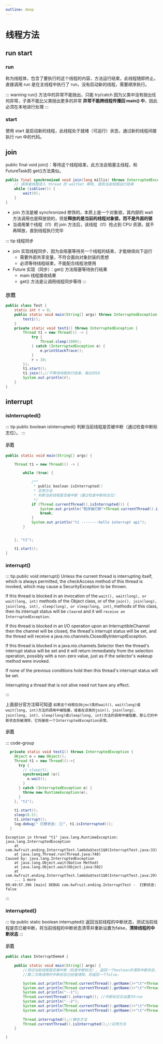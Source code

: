 ```yaml
---
outline: deep
---
```


# 线程方法

## run start

### run

称为线程体，包含了要执行的这个线程的内容，方法运行结束，此线程随即终止。直接调用 run 是在主线程中执行了 run，没有启动新的线程，需要顺序执行。

::: warning run() 方法中的异常不能抛出，只能 try/catch
因为父类中没有抛出任何异常，子类不能比父类抛出更多的异常
**异常不能跨线程传播回 main() 中**，因此必须在本地进行处理
:::

### start

使用 start 是启动新的线程，此线程处于就绪（可运行）状态，通过新的线程间接执行 run 中的代码。

## join

public final void join()：等待这个线程结束，此方法会阻塞主线程，和FutureTask的 get()方法类似。

```java
public final synchronized void join(long millis) throws InterruptedException {
    // 调用者线程进入 thread 的 waitSet 等待, 直到当前线程运行结束
    while (isAlive()) {
        wait(0);
    }
}
```

- join 方法是被 synchronized 修饰的，本质上是一个对象锁，其内部的 wait 方法调用也是释放锁的，但是**释放的是当前的线程对象锁，而不是外面的锁**
- 当调用某个线程（t1）的 join 方法后，该线程（t1）抢占到 CPU 资源，就不再释放，直到线程执行完毕


::: tip 线程同步
- join 实现线程同步，因为会阻塞等待另一个线程的结束，才能继续向下运行
  - 需要外部共享变量，不符合面向对象封装的思想
  - 必须等待线程结束，不能配合线程池使用
- Future 实现（同步）：get() 方法阻塞等待执行结果
  - main 线程接收结果
  - get() 方法是让调用线程同步等待
:::

### 示范

```java
public class Test {
    static int r = 0;
    public static void main(String[] args) throws InterruptedException {
        test1();
    }
    private static void test1() throws InterruptedException {
        Thread t1 = new Thread(() -> {
            try {
                Thread.sleep(1000);
            } catch (InterruptedException e) {
                e.printStackTrace();
            }
            r = 10;
        });
        t1.start();
        t1.join();//不等待线程执行结束，输出的10
        System.out.println(r);
    }
}
```

## interrupt 

### isInterrupted()

::: tip public boolean isInterrupted()
判断当前线程是否被中断（通过检查中断标志位）。
:::

#### 示范

```java
public static void main(String[] args) {

    Thread t1 = new Thread(() -> {

        while (true) {

            /**
             * public boolean isInterrupted()
             * 实例方法
             * 判断当前线程是否被中断（通过检查中断标志位）
             */
            if (Thread.currentThread().isInterrupted()) {
                System.out.println("程序被打断"+Thread.currentThread().isInterrupted());
                break;
            }
            System.out.println("t1 --------hello interrupt api");
        }


    }, "t1");

    t1.start();
}
```
###  interrupt()


::: tip public void interrupt()
Unless the current thread is interrupting itself, which is always permitted, the checkAccess method of this thread is invoked, which may cause a SecurityException to be thrown.

If this thread is blocked in an invocation of the `wait(), wait(long), or wait(long, int)` methods of the Object class, or of the `join(), join(long), join(long, int), sleep(long), or sleep(long, int)`, methods of this class, then its interrupt status will be `cleared` and it will `receive an InterruptedException`.

If this thread is blocked in an I/O operation upon an InterruptibleChannel then the channel will be closed, the thread's interrupt status will be set, and the thread will receive a java.nio.channels.ClosedByInterruptException.

If this thread is blocked in a java.nio.channels.Selector then the thread's interrupt status will be set and it will return immediately from the selection operation, possibly with a non-zero value, just as if the selector's wakeup method were invoked.

If none of the previous conditions hold then this thread's interrupt status will be set.

Interrupting a thread that is not alive need not have any effect.

:::

上面部分官方注释可知道 `如果这个线程在Object类的wait()、wait(long)或wait(long, int)方法的调用中被阻塞，或者在该类的join()、join(long)、join(long, int)、sleep(long)或sleep(long, int)方法的调用中被阻塞，那么它的中断状态将被清除，它将接收一个InterruptedException异常。`

#### 示范
::: code-group

```java [打断wait()方法]
  private static void test1() throws InterruptedException {
    Object o = new Object();
    Thread t1 = new Thread(()->{
      try {
        // sleep(5);
        synchronized (o){
          o.wait();
        }
      } catch (InterruptedException e) {
        throw new RuntimeException(e);
      }
    }, "t1");
    
    t1.start();
    sleep(0.5);
    t1.interrupt();
    log.debug(" 打断状态: {}", t1.isInterrupted());
  }
```

```log [控制台输出]
Exception in thread "t1" java.lang.RuntimeException: java.lang.InterruptedException
	at com.kwfruit.ending.InterruptTest.lambda$test1$0(InterruptTest.java:33)
	at java.lang.Thread.run(Thread.java:748)
Caused by: java.lang.InterruptedException
	at java.lang.Object.wait(Native Method)
	at java.lang.Object.wait(Object.java:502)
	at com.kwfruit.ending.InterruptTest.lambda$test1$0(InterruptTest.java:29)
	... 1 more
09:49:57.396 [main] DEBUG com.kwfruit.ending.InterruptTest -  打断状态: false
```
:::


### interrupted()
::: tip public static boolean interrupted()
返回当前线程的中断状态，测试当前线程是否已被中断，将当前线程的中断状态清零并重新设置为false，**清除线程的中断状态**
:::
#### 示范

```java
public class InterruptDemo4 {
    
    public static void main(String[] args) {
        //测试当前线程是否被中断（检查中断标志）, 返回一个boolean并清除中断状态，
        //第二次再调用时中断状态已经被清除，将返回一个false。

        System.out.println(Thread.currentThread().getName()+"\t"+Thread.interrupted());//false
        System.out.println(Thread.currentThread().getName()+"\t"+Thread.interrupted());//false
        System.out.println("--1");
        Thread.currentThread().interrupt(); //中断标志位设置为true
        System.out.println("--2");
        System.out.println(Thread.currentThread().getName()+"\t"+Thread.interrupted());//true
        System.out.println(Thread.currentThread().getName()+"\t"+Thread.interrupted());//false
        
        Thread.interrupted();//静态方法
        Thread.currentThread().isInterrupted();//实例方法
    }

}
```



